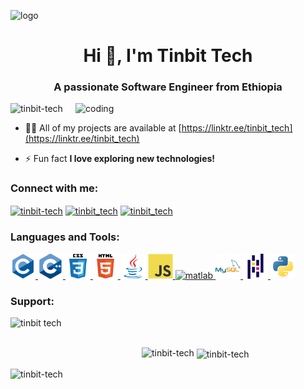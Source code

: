 ![logo](https://github.com/Tinbit-Tech/Tinbit-Tech/blob/main/path/to/1_J20ej4fVYltW8HU7skIQ0Q.jpg)
<h1 align="center">Hi 👋, I'm Tinbit Tech</h1>
<h3 align="center">A passionate Software Engineer from Ethiopia</h3>

<img align="right" alt="coding" width="400" src="https://user-images.githubusercontent.com/55389276/140866485-8fb1c876-9a8f-4d6a-98dc-08c4981eaf70.gif">

<p align="left"> <img src="https://komarev.com/ghpvc/?username=tinbit-tech&label=Profile%20views&color=0e75b6&style=flat" alt="tinbit-tech" /> </p>

- 👨‍💻 All of my projects are available at [https://linktr.ee/tinbit_tech](https://linktr.ee/tinbit_tech)

- ⚡ Fun fact **I love exploring new technologies!**

<h3 align="left">Connect with me:</h3>
<p align="left">
<a href="https://linkedin.com/in/tinbit-tech" target="blank"><img align="center" src="https://raw.githubusercontent.com/rahuldkjain/github-profile-readme-generator/master/src/images/icons/Social/linked-in-alt.svg" alt="tinbit-tech" height="30" width="40" /></a>
<a href="https://instagram.com/tinbit_tech" target="blank"><img align="center" src="https://raw.githubusercontent.com/rahuldkjain/github-profile-readme-generator/master/src/images/icons/Social/instagram.svg" alt="tinbit_tech" height="30" width="40" /></a>
<a href="https://www.youtube.com/c/tinbit_tech" target="blank"><img align="center" src="https://raw.githubusercontent.com/rahuldkjain/github-profile-readme-generator/master/src/images/icons/Social/youtube.svg" alt="tinbit_tech" height="30" width="40" /></a>
</p>

<h3 align="left">Languages and Tools:</h3>
<p align="left"> <a href="https://www.cprogramming.com/" target="_blank" rel="noreferrer"> <img src="https://raw.githubusercontent.com/devicons/devicon/master/icons/c/c-original.svg" alt="c" width="40" height="40"/> </a> <a href="https://www.w3schools.com/cpp/" target="_blank" rel="noreferrer"> <img src="https://raw.githubusercontent.com/devicons/devicon/master/icons/cplusplus/cplusplus-original.svg" alt="cplusplus" width="40" height="40"/> </a> <a href="https://www.w3schools.com/css/" target="_blank" rel="noreferrer"> <img src="https://raw.githubusercontent.com/devicons/devicon/master/icons/css3/css3-original-wordmark.svg" alt="css3" width="40" height="40"/> </a> <a href="https://www.w3.org/html/" target="_blank" rel="noreferrer"> <img src="https://raw.githubusercontent.com/devicons/devicon/master/icons/html5/html5-original-wordmark.svg" alt="html5" width="40" height="40"/> </a> <a href="https://www.java.com" target="_blank" rel="noreferrer"> <img src="https://raw.githubusercontent.com/devicons/devicon/master/icons/java/java-original.svg" alt="java" width="40" height="40"/> </a> <a href="https://developer.mozilla.org/en-US/docs/Web/JavaScript" target="_blank" rel="noreferrer"> <img src="https://raw.githubusercontent.com/devicons/devicon/master/icons/javascript/javascript-original.svg" alt="javascript" width="40" height="40"/> </a> <a href="https://www.mathworks.com/" target="_blank" rel="noreferrer"> <img src="https://upload.wikimedia.org/wikipedia/commons/2/21/Matlab_Logo.png" alt="matlab" width="40" height="40"/> </a> <a href="https://www.mysql.com/" target="_blank" rel="noreferrer"> <img src="https://raw.githubusercontent.com/devicons/devicon/master/icons/mysql/mysql-original-wordmark.svg" alt="mysql" width="40" height="40"/> </a> <a href="https://pandas.pydata.org/" target="_blank" rel="noreferrer"> <img src="https://raw.githubusercontent.com/devicons/devicon/2ae2a900d2f041da66e950e4d48052658d850630/icons/pandas/pandas-original.svg" alt="pandas" width="40" height="40"/> </a> <a href="https://www.python.org" target="_blank" rel="noreferrer"> <img src="https://raw.githubusercontent.com/devicons/devicon/master/icons/python/python-original.svg" alt="python" width="40" height="40"/> </a> </p>

<h3 align="left">Support:</h3>
<p><a href="https://www.buymeacoffee.com/tinbittech"> <img align="left" src="https://cdn.buymeacoffee.com/buttons/v2/default-yellow.png" height="50" width="210" alt="tinbit tech" /></a></p><br><br>

<p><img align="left" src="https://github-readme-stats.vercel.app/api/top-langs?username=tinbit-tech&show_icons=true&locale=en&layout=compact" alt="tinbit-tech" /></p>

<p>&nbsp;<img align="center" src="https://github-readme-stats.vercel.app/api?username=tinbit-tech&show_icons=true&locale=en" alt="tinbit-tech" /></p>

<p><img align="center" src="https://github-readme-streak-stats.herokuapp.com/?user=tinbit-tech&" alt="tinbit-tech" /></p>
